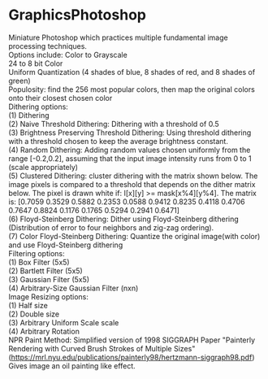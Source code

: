 # GraphicsPhotoshop
Miniature Photoshop which practices multiple fundamental image processing techniques. </br>
Options include: 
Color to Grayscale </br>
24 to 8 bit Color </br>
Uniform Quantization (4 shades of blue, 8 shades of red, and 8 shades of green)</br>
Populosity: find the 256 most popular colors, then map the original colors onto their closest chosen color</br>
Dithering options: </br>
(1) Dithering </br>
(2) Naive Threshold Dithering: Dithering with a threshold of 0.5 </br>
(3) Brightness Preserving Threshold Dithering: Using threshold dithering with a threshold chosen to keep the average brightness constant.</br>
(4) Random Dithering: Adding random values chosen uniformly from the range [-0.2,0.2], assuming that the input image intensity runs from 0 to 1 (scale appropriately)</br>
(5) Clustered Dithering: cluster dithering with the matrix shown below. The image pixels is compared to a threshold that depends on the dither matrix below. The pixel is drawn white if: I[x][y] >= mask[x%4][y%4]. The matrix is: [0.7059 0.3529 0.5882 0.2353 0.0588 0.9412 0.8235 0.4118     0.4706 0.7647 0.8824 0.1176     0.1765 0.5294 0.2941 0.6471]</br>
(6) Floyd-Steinberg Dithering: Dither using Floyd-Steinberg dithering (Distribution of error to four neighbors and zig-zag ordering).</br> 
(7) Color Floyd-Steinberg Dithering: Quantize the original image(with color) and use Floyd-Steinberg dithering </br>
Filtering options:</br>
(1) Box Filter (5x5)</br>
(2) Bartlett Filter (5x5)</br>
(3) Gaussian Filter (5x5)</br>
(4) Arbitrary-Size Gaussian Filter (nxn)</br>
Image Resizing options: </br>
(1) Half size</br>
(2) Double size </br>
(3) Arbitrary Uniform Scale scale</br>
(4) Arbitrary Rotation </br>
NPR Paint Method: Simplified version of 1998 SIGGRAPH Paper "Painterly Rendering with Curved Brush Strokes of Multiple Sizes"(https://mrl.nyu.edu/publications/painterly98/hertzmann-siggraph98.pdf) Gives image an oil painting like effect.</br>



 
